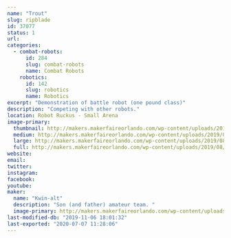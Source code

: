 ```yaml
---
name: "Trout"
slug: ripblade
id: 37077
status: 1
url: 
categories:
  - combat-robots:
      id: 284
      slug: combat-robots
      name: Combat Robots
    robotics:
      id: 142
      slug: robotics
      name: Robotics
excerpt: "Demonstration of battle robot (one pound class)"
description: "Competing with other robots."
location: Robot Ruckus - Small Arena
image-primary:
  thumbnail: http://makers.makerfaireorlando.com/wp-content/uploads/2019/08/Trout-150x150.jpg
  medium: http://makers.makerfaireorlando.com/wp-content/uploads/2019/08/Trout-300x265.jpg
  large: http://makers.makerfaireorlando.com/wp-content/uploads/2019/08/Trout.jpg
  full: http://makers.makerfaireorlando.com/wp-content/uploads/2019/08/Trout.jpg
website: 
email: 
twitter: 
instagram: 
facebook: 
youtube: 
maker:
  name: "Kwin-alt"
  description: "Son (and father) amateur team. "
  image-primary: http://makers.makerfaireorlando.com/wp-content/uploads/2019/08/CE340C0C-FC6F-4324-AC0A-C374F5471290-1024x768.jpeg
last-modified-db: "2019-11-06 18:01:32"
last-exported: "2020-07-07 11:28:06"
---
```

